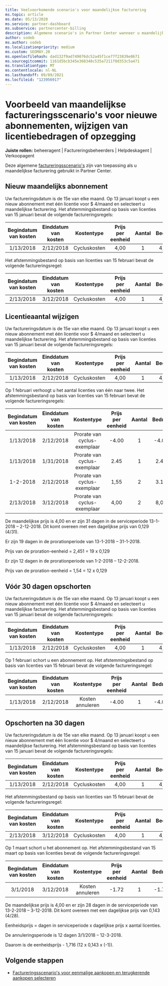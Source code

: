 ```yaml
---
title: Veelvoorkomende scenario's voor maandelijkse facturering
ms.topic: article
ms.date: 05/13/2020
ms.service: partner-dashboard
ms.subservice: partnercenter-billing
description: Algemene scenario's in Partner Center wanneer u maandelijkse facturering gebruikt, omvat het toevoegen van nieuwe abonnementen, het wijzigen van de licentiehoeveelheid en het tijdelijk in gebruik nemen van abonnementen.
author: sodeb
ms.author: sodeb
ms.localizationpriority: medium
ms.custom: SEOMAY.20
ms.openlocfilehash: dad132f9ad749076dc52a45f1ce77f23839e8671
ms.sourcegitcommit: 1161d5bcb345e368348c535a7211f0d353c5a471
ms.translationtype: MT
ms.contentlocale: nl-NL
ms.lasthandoff: 09/09/2021
ms.locfileid: "123956917"
---
```

# <a name="sample-monthly-billing-scenarios-for-new-subscriptions-changing-license-amounts-or-suspensions"></a>Voorbeeld van maandelijkse factureringsscenario's voor nieuwe abonnementen, wijzigen van licentiebedragen of opzegging

**Juiste rollen:** beheeragent | Factureringsbeheerders | Helpdeskagent | Verkoopagent

Deze algemene [factureringsscenario's](common-billing-scenarios.md) zijn van toepassing als u maandelijkse facturering gebruikt in Partner Center.

## <a name="new-monthly-subscription"></a>Nieuw maandelijks abonnement

Uw factureringsdatum is de 15e van elke maand. Op 13 januari koopt u een nieuw abonnement met één licentie voor $ 4/maand en selecteert u maandelijkse facturering. Het afstemmingsbestand op basis van licenties van 15 januari bevat de volgende factureringsregels:

|Begindatum van kosten |Einddatum van kosten |Kostentype |Prijs per eenheid |Aantal |Bedrag |
|       :---:      |    :---:       | :---:      |:---:      |:---:    |:---:  |
|1/13/2018         |2/12/2018    |Cycluskosten   |4,00       |1        |4,00 |

Het afstemmingsbestand op basis van licenties van 15 februari bevat de volgende factureringsregel:

|Begindatum van kosten |Einddatum van kosten |Kostentype |Prijs per eenheid |Aantal |Bedrag |
|       :---:      |    :---:       | :---:      |:---:      |:---:    |:---:  |
|2/13/2018         |3/12/2018    |Cycluskosten   |4,00       |1        |4,00 |

## <a name="change-license-quantity"></a>Licentieaantal wijzigen

Uw factureringsdatum is de 15e van elke maand. Op 13 januari koopt u een nieuw abonnement met één licentie voor $ 4/maand en selecteert u maandelijkse facturering. Het afstemmingsbestand op basis van licenties van 15 januari bevat de volgende factureringsregels:

|Begindatum van kosten |Einddatum van kosten |Kostentype |Prijs per eenheid |Aantal |Bedrag |
|       :---:      |    :---:       | :---:      |:---:      |:---:    |:---:  |
|1/13/2018         |2/12/2018    |Cycluskosten   |4,00       |1        |4,00    |

Op 1 februari verhoogt u het aantal licenties van één naar twee. Het afstemmingsbestand op basis van licenties van 15 februari bevat de volgende factureringsregels:

|Begindatum van kosten |Einddatum van kosten |Kostentype |Prijs per eenheid |Aantal |Bedrag |
|       :---:      |    :---:       | :---:      |:---:      |:---:    |:---:  |
| 1/13/2018        |2/12/2018    |Prorate van cyclus-exemplaar   |-4.00       |1        |-4.00   |
|1/13/2018         |1/31/2018    | Prorate van cyclus-exemplaar   |2.45       |1        |2.45    |
|1-2-2018         |2/12/2018    | Prorate van cyclus-exemplaar   |1,55       |2        |3.10    |
|2/13/2018         |3/12/2018    | Prorate van cyclus-exemplaar   |4,00       |2        |8,00    |

De maandelijkse prijs is 4,00 en er zijn 31 dagen in de serviceperiode 13-1-2018 – 2-12-2018. Dit komt overeen met een dagelijkse prijs van 0,129 (4/31).

Er zijn 19 dagen in de prorationperiode van 13-1-2018 – 31-1-2018.

Prijs van de proration-eenheid = 2,451 = 19 x 0,129

Er zijn 12 dagen in de prorationperiode van 1-2-2018 – 12-2-2018.

Prijs van de proration-eenheid = 1,54 = 12 x 0,129

## <a name="suspend-before-30-days"></a>Vóór 30 dagen opschorten

Uw factureringsdatum is de 15e van elke maand. Op 13 januari koopt u een nieuw abonnement met één licentie voor $ 4/maand en selecteert u maandelijkse facturering. Het afstemmingsbestand op basis van licenties van 15 januari bevat de volgende factureringsregels:

|Begindatum van kosten |Einddatum van kosten |Kostentype |Prijs per eenheid |Aantal |Bedrag |
|       :---:      |    :---:       | :---:      |:---:      |:---:    |:---:  |
|1/13/2018         |2/12/2018    |Cycluskosten   |4,00       |1        |4,00    |

Op 1 februari schort u een abonnement op. Het afstemmingsbestand op basis van licenties van 15 februari bevat de volgende factureringsregel:

|Begindatum van kosten |Einddatum van kosten |Kostentype |Prijs per eenheid |Aantal |Bedrag |
|       :---:      |    :---:       | :---:      |:---:      |:---:    |:---:  |
1/13/2018|2/12/2018|Kosten annuleren|-4.00|1|-4.00

## <a name="suspend-after-30-days"></a>Opschorten na 30 dagen

Uw factureringsdatum is de 15e van elke maand. Op 13 januari koopt u een nieuw abonnement met één licentie voor $ 4/maand en selecteert u maandelijkse facturering. Het afstemmingsbestand op basis van licenties van 15 januari bevat de volgende factureringsregels:

|Begindatum van kosten |Einddatum van kosten |Kostentype |Prijs per eenheid |Aantal |Bedrag |
|       :---:      |    :---:       | :---:      |:---:      |:---:    |:---:  |
1/13/2018|2/12/2018|Cycluskosten|4,00|1|4,00

Het afstemmingsbestand op basis van licenties van 15 februari bevat de volgende factureringsregel:

|Begindatum van kosten |Einddatum van kosten |Kostentype |Prijs per eenheid |Aantal |Bedrag |
|       :---:      |    :---:       | :---:      |:---:      |:---:    |:---:  |
2/13/2018|3/12/2018|Cycluskosten|4,00|1|4,00

Op 1 maart schort u het abonnement op. Het afstemmingsbestand van 15 maart op basis van licenties bevat de volgende factureringsregel:

|Begindatum van kosten |Einddatum van kosten |Kostentype |Prijs per eenheid |Aantal |Bedrag |
|       :---:      |    :---:       | :---:      |:---:      |:---:    |:---:  |
3/1/2018|3/12/2018|Kosten annuleren|-1.72|1|-1.72

De maandelijkse prijs is 4,00 en er zijn 28 dagen in de serviceperiode van 13-2-2018 – 3-12-2018. Dit komt overeen met een dagelijkse prijs van 0,143 (4/28).

Eenheidsprijs = dagen in serviceperiode x dagelijkse prijs x aantal licenties.

De annuleringsperiode is 12 dagen 3/1/2018 – 12-3-2018.

Daarom is de eenheidsprijs - 1,716 (12 x 0,143 x (-1)).

## <a name="next-steps"></a>Volgende stappen

- [Factureringsscenario's voor eenmalige aankopen en terugkerende aankopen selecteren](common-billing-scenarios-onetime-recurring.md)